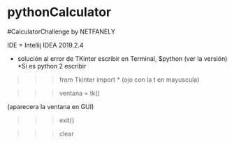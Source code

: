 # pythonCalculator
#CalculatorChallenge by NETFANELY

IDE = Intellij IDEA 2019.2.4

* solución al error de TKinter
escribir en Terminal,
$python 
(ver la versión) 
*Si es python 2
escribir

>>> from Tkinter import * (ojo con la t en mayuscula)

>>> ventana = tk()

(aparecera la ventana en GUI)

>>> exit()

>>> clear 
